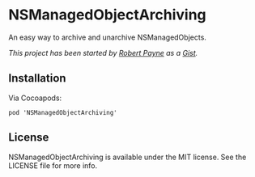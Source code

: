 # NSManagedObjectArchiving

An easy way to archive and unarchive NSManagedObjects.

*This project has been started by [Robert Payne](https://github.com/robertjpayne) as a [Gist](https://gist.github.com/robertjpayne).*

## Installation

Via Cocoapods:

```
pod 'NSManagedObjectArchiving'
```

## License

NSManagedObjectArchiving is available under the MIT license. See the LICENSE file for more info.
